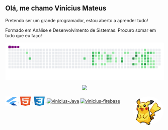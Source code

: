 ## Olá, me chamo Vinícius Mateus
Pretendo ser um grande programador, estou aberto a aprender tudo!

Formado em Análise e Desenvolvimento de Sistemas.
Procuro somar em tudo que eu faço!

![snake gif](https://github.com/ViniMateusPR/ViniMateusPR/blob/output/github-contribution-grid-snake.gif)

<div align="center">
  <a href="https://github.com/ViniMateusPR">
  <img height="180em" src="https://github-readme-stats.vercel.app/api/top-langs/?username=ViniMateusPR&layout=compact&langs_count=7&theme=dracula"/>
</div>

<div style="display: inline_block"><br>
  <img align="center" alt="Flutter" height="30" width="40" src="https://raw.githubusercontent.com/dnfield/flutter_svg/7d374d7107561cbd906d7c0ca26fef02cc01e7c8/example/assets/flutter_logo.svg?sanitize=true">
  <img align="center" alt="Rafa-HTML" height="30" width="40" src="https://raw.githubusercontent.com/devicons/devicon/master/icons/html5/html5-original.svg">
  <img align="center" alt="Rafa-CSS" height="30" width="40" src="https://raw.githubusercontent.com/devicons/devicon/master/icons/css3/css3-original.svg"> 
  <img align="center" alt="vinicius-Java" height="30" width="40" src="https://cdn.worldvectorlogo.com/logos/java.svg"/>
  <img align="center" alt="vinicius-firebase" height="30" width="40" src="https://firebase.google.com/static/images/brand-guidelines/logo-vertical.png?hl=pt-br"/>
  <img align="right" alt="Rafa-pic" height="90" style="border-radius:50px;" src="https://raw.githubusercontent.com/PokeAPI/sprites/master/sprites/pokemon/versions/generation-v/black-white/animated/female/25.gif">
</div>

  

  
 
